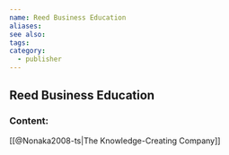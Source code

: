 ```yaml
---
name: Reed Business Education
aliases:
see also:
tags:
category:
  - publisher
---
```


## Reed Business Education

### Content:
[[@Nonaka2008-ts|The Knowledge-Creating Company]]
